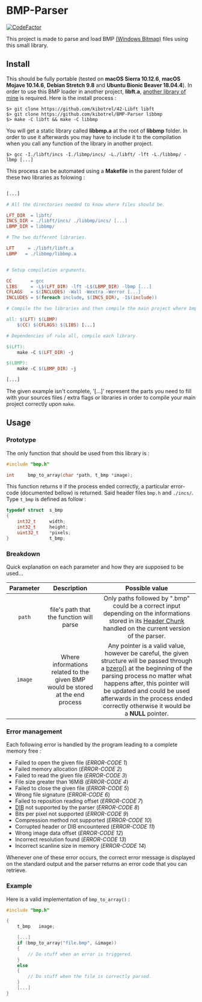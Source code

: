 # BMP-Parser
[![CodeFactor](https://www.codefactor.io/repository/github/kibotrel/bmp-parser/badge)](https://www.codefactor.io/repository/github/kibotrel/bmp-parser)

This project is made to parse and load BMP [(Windows Bitmap)](https://en.wikipedia.org/wiki/BMP_file_format) files using this small library.

## Install

This should be fully portable (tested on **macOS Sierra 10.12.6**, **macOS Mojave 10.14.6**, **Debian Stretch 9.8** and **Ubuntu Bionic Beaver 18.04.4**). In order to use this BMP loader in another project, **libft.a**, [another library of mine](https://github.com/kibotrel/42-Libft) is required. Here is the install process :

```shell
$> git clone https://github.com/kibotrel/42-Libft libft
$> git clone https://github.com/kibotrel/BMP-Parser libbmp
$> make -C libft && make -C libbmp
```

You will get a static library called **libbmp.a** at the root of **libbmp** folder. In order to use it afterwards you may have to include it to the compilation when you call any function of the library in another project.

```shell
$> gcc -I./libft/incs -I./libmp/incs/ -L./libft/ -lft -L./libbmp/ -lbmp [...]
```

This process can be automated using a **Makefile** in the parent folder of these two libraries as folowing :

```Makefile

[...]

# All the directories needed to know where files should be.

LFT_DIR  = libft/
INCS_DIR = ./libft/incs/ ./libbmp/incs/ [...]
LBMP_DIR = libbmp/

# The two different libraries.

LFT     = ./libft/libft.a
LBMP   = ./libbmp/libbmp.a


# Setup compilation arguments.

CC       = gcc
LIBS     = -L$(LFT_DIR) -lft -L$(LBMP_DIR) -lbmp [...]
CFLAGS   = $(INCLUDES) -Wall -Wextra -Werror [...]
INCLUDES = $(foreach include, $(INCS_DIR), -I$(include))

# Compile the two libraries and then compile the main project where bmp_to_array() is used.

all: $(LFT) $(LBMP)
	$(CC) $(CFLAGS) $(LIBS) [...]

# Dependencies of rule all, compile each library.

$(LFT):
	make -C $(LFT_DIR) -j

$(LBMP):
	make -C $(LBMP_DIR) -j

[...]
```

The given example isn't complete, '[...]' represent the parts you need to fill with your sources files / extra flags or libraries in order to compile your main project correctly upon `make`.

## Usage
### Prototype

The only function that should be used from this library is :

```C
#include "bmp.h"

int     bmp_to_array(char *path, t_bmp *image);
```

This function returns `0` if the process ended correctly, a particular error-code (documented bellow) is returned. Said header files `bmp.h` and `./incs/`. Type `t_bmp` is defined as follow :
```C
typedef struct  s_bmp
{
    int32_t     width;
    int32_t     height;
    uint32_t    *pixels;
}               t_bmp;
```
### Breakdown

Quick explanation on each parameter and how they are supposed to be used...

Parameter | Description | Possible value
:---: | :---: | :---:
`path` | file's path that the function will parse | Only paths followed by ".bmp" could be a correct input depending on the informations stored in its [Header Chunk](https://en.wikipedia.org/wiki/BMP_file_format#File_structure) handled on the current version of the parser.
`image` | Where informations related to the given BMP would be stored at the end process | Any pointer is a valid value, however be careful, the given structure will be passed through a [bzero()](http://man7.org/linux/man-pages/man3/bzero.3.html) at the beginning of the parsing process no matter what happens after, this pointer will be updated and could be used afterwards in the process ended correctly otherwise it would be a **NULL** pointer.

### Error management
Each following error is handled by the program leading to a complete memory free :

* Failed to open the given file (*ERROR-CODE 1*)
* Failed memory allocation (*ERROR-CODE 2*)
* Failed to read the given file (*ERROR-CODE 3*)
* File size greater than 16MiB (*ERROR-CODE 4*)
* Failed to close the given file (*ERROR-CODE 5*)
* Wrong file signature (*ERROR-CODE 6*)
* Failed to reposition reading offset (*ERROR-CODE 7*)
* [DIB](https://en.wikipedia.org/wiki/BMP_file_format#DIB_header_(bitmap_information_header)) not supported by the parser (*ERROR-CODE 8*)
* Bits per pixel not supported (*ERROR-CODE 9*)
* Compression method not supported (*ERROR-CODE 10*)
* Corrupted header or DIB encountered (*ERROR-CODE 11*)
* Wrong image data offset (*ERROR-CODE 12*)
* Incorrect resolution found (*ERROR-CODE 13*)
* Incorrect scanline size in memory (*ERROR-CODE 14*)

Whenever one of these error occurs, the correct error message is displayed on the standard output and the parser returns an error code that you can retrieve.

### Example

Here is a valid implementation of `bmp_to_array()` :
```C
#include "bmp.h"

{
    t_bmp   image;

    [...]
    if (bmp_to_array("file.bmp", &image))
    {
        // Do stuff when an error is triggered.
    }
    else
    {
        // Do stuff when the file is correctly parsed.
    }
    [...]
}
```
